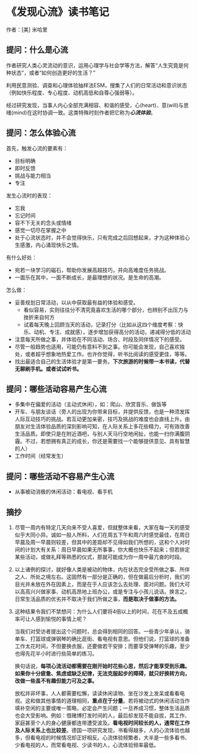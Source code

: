# 《发现心流》读书笔记

作者：[美] 米哈里

## 提问：什么是心流

作者研究人类心灵流动的意识，运用心理学与社会学等方法，解答“人生究竟是何种状态”，或者“如何创造更好的生活？”

利用民意测验、调查和心理体验抽样法ESM，搜集了人们的日常活动和意识状态（例如快乐程度、专心程度、动机高低和自尊心强弱等）。

经过研究发现，当事人内心全部充满相容、和谐的感受，心(heart)、意(will)与思绪(mind)在这时协调一致。这类特殊时刻作者把它称为***心流体验***。

## 提问：怎么体验心流

首先，触发心流的要素有：

- 目标明确
- 即时反馈
- 挑战与能力相当
- 专注

发生心流时的表现：

- 忘我
- 忘记时间
- 容不下无关的念头或情绪
- 感觉一切尽在掌握之中
- 处于心流状态时，并不会觉得快乐，只有完成之后回想起来，才为这种体验心生感激，内心涌现快乐之情。

有什么好处：

- 宛若一块学习的磁石，帮助你发展高超技巧，并向高难度任务挑战。
- 一面乐在其中，一面不断成长，是最理想的状况。是生命的高潮。

怎么做：

- 妥善规划日常活动，以从中获取最有益的体验和感受。
  - 看似容易，实则往往分不清究竟喜欢生活的哪个部分，也辨别不出压力与挫折来自何方
  - 试着每天晚上回顾当天的活动，记录打分（比如从这四个维度考察：快乐、动机、专注、成就感），逐步增加获得高分的活动，递减得分低的活动
- 注意每天所做之事，并体验在不同活动、场合、时段及同伴情况下的感受。
- 尽管一般趋势也适用，可能仍有意料不到之事。你可能会发现，自己喜欢独处，或者超乎想象地热爱工作。也许你觉得，听书比阅读的感受更佳，等等。
- 找出最适合自己的生活体验才是第一要务。**下次旅游的时候带一本书读，代替无聊刷手机。或者试试听书。**

## 提问：哪些活动容易产生心流

- 多集中在偏爱的活动（主动式休闲），如：爬山、欣赏音乐、做饭等
- 开车、与朋友谈话（旁人的出现为你带来目标，并提供反馈，也是一种须发挥人际互动技巧的挑战。若互动更加亲密，技巧及挑战的难度也会直线上升。由朋友对生活体验品质的深刻影响可知，在人际关系上多花些精力，可有效改善生活品质。即使只是在附近酒吧，与别人天马行空地闲扯，也能一扫你满腹阴霾。不过，若想拥有真正的成长，你还是需要找一个能够提供意见、具有智慧的人）
- 工作时间（经常发生）

## 提问：哪些活动不容易产生心流

- 从事被动消极的休闲活动：看电视、看手机

## 摘抄

1. 尽管一周内有特定几天向来不受人喜爱，但就整体来看，大家在每一天的感受似乎大同小异。诚如一般人所料，人们在周五下午和周六时感觉最佳，在周日早晨及周一早晨则较差，但其中的差距却不见得如我们所想的，这和个人对时间的计划大有关系：周日早晨如果无所事事，你大概也快乐不起来；但若排定某些活动，或做礼拜等熟悉的仪式，那就可能成为你一周中最亢奋的时段。

2. 以上诸例的探讨，就好像人类是被动的物体，内在状态完全受所做之事、所伴之人、所处之境左右。这固然有一部分是正确的，但在做最后分析时，我们的目光并未放在外在因素上，而是在于人应该怎么去处理、面对问题。我们大可以高高兴兴做家事、动机高昂地上班办公，或是专注与小孩儿说话。换言之，日常生活品质的优劣并不取决于我们所做之事，**而是取决于做事的方法。**

3. 这种结果令我们不禁想问：为什么人们要将4倍以上的时间，花在不及五成概率可让人感到愉悦的事情上呢？

   当我们对受访者提出这个问题时，总会得到相同的回答。一些青少年承认，骑单车、打篮球或弹钢琴的确比逛街、看电视有意思。但他们说，打篮球的准备工作太花时间，不但要换衣服，还要做若干安排；而要享受弹琴的乐趣，至少也得先花半小时进行些简单的练习。

   换句话说，**每项心流活动都需要在刚开始时花些心思，然后才能享受到乐趣。如果你十分疲惫、焦虑或缺乏纪律，无法克服起步的障碍，就只好换转方向，改做一些虽不有趣但能力可及之事。**

   放松并非坏事，人人都需要松懈，读读休闲读物、坐在沙发上发呆或看看电视。这和做其他事情的道理相同，**重点在于分量**。若将被动式的休闲活动当作填补空闲的主要或唯一策略，必定会产生问题；一旦养成习惯，整体生活品质也会大受影响。例如：借赌博打发时间的人，最后却发现不能自拔，其工作、家庭甚至个人的身心健康都连带遭受波及。**看电视时间较长的人，通常在工作及人际关系上也比较差**。德国一项研究发现，书看得越多，人的心流体验也越多，但看电视的时候情况却正好相反。心流体验频繁者，大半是一些多看书、少看电视的人，而常看电视、少读书的人，心流体验频率最低。

